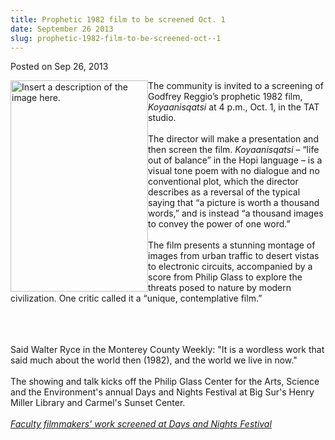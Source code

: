```yaml
---
title: Prophetic 1982 film to be screened Oct. 1
date: September 26 2013
slug: prophetic-1982-film-to-be-screened-oct--1
---
```





<span class="date">Posted on Sep 26, 2013    </span>
<p><img alt="Insert a description of the image here." src="http://news.csumb.edu/sites/default/files/65/attachments/news/images/220px-koyaanisqatsi_poster.png" style="float:left; width:220px; height:338px">The community is
invited to a screening of Godfrey Reggio&#x2019;s prophetic 1982 film,
<em>Koyaanisqatsi</em> at 4 p.m., Oct. 1, in the TAT studio.<br>
<br>
The director will make a presentation and then screen the film.
<em>Koyaanisqatsi</em> &#x2013; &#x201C;life out of balance&#x201D; in the Hopi language
&#x2013; is a visual tone poem with no dialogue and no conventional plot,
which the director describes as a reversal of the typical saying
that &#x201C;a picture is worth a thousand words,&#x201D; and is instead &#x201C;a
thousand images to convey the power of one word.&#x201D;<br>
<br>
The film presents a stunning montage of images from urban traffic
to desert vistas to electronic circuits, accompanied by a score
from Philip Glass to explore the threats posed to nature by modern
civilization. One critic called it a &#x201C;unique, contemplative
film.&#x201D;</br></br></br></br></img></p>
<p>Said Walter Ryce in the Monterey County Weekly: &quot;It is a
wordless work that said much about the world then (1982), and the
world we live in now.&quot;&#xA0;<br>
<br>
The showing and talk kicks off the Philip Glass Center for the
Arts, Science and the Environment&apos;s annual Days and Nights Festival
at Big Sur&apos;s Henry Miller Library and Carmel&apos;s Sunset Center.<br>
<br>
<a href="../25/faculty-filmmakers-featured-days-and-nights-festival.html" rel="nofollow"><em>Faculty filmmakers&apos; work screened at Days and
Nights Festival</em></a></br></br></br></br></p>





